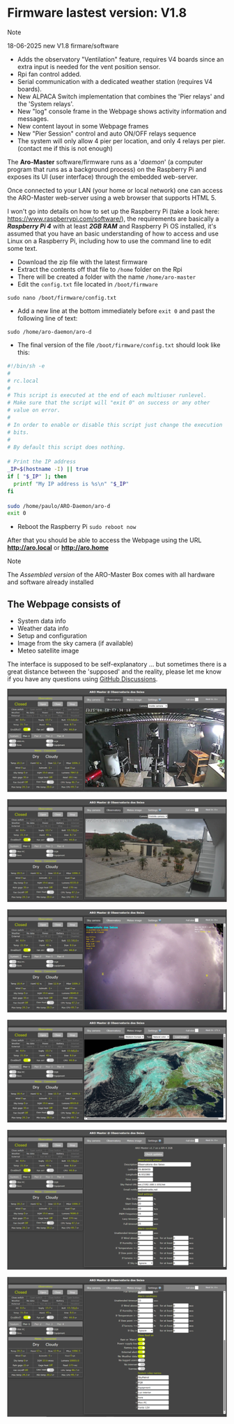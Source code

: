 # Firmware lastest version: V1.8

> [!NOTE]
> 18-06-2025 new V1.8 firmare/software
>- Adds the observatory "Ventilation" feature, requires V4 boards since an extra input is needed for the vent position sensor.
>- Rpi fan control added.
>- Serial communication with a dedicated weather station (requires V4 boards).
>- New ALPACA Switch implementation that combines the 'Pier relays' and the 'System relays'.
>- New "log" console frame in the Webpage shows activity information and messages.
>- New content layout in some Webpage frames
>- New "Pier Session" control and auto ON/OFF relays sequence  
>- The system will only allow 4 pier per location, and only 4 relays per pier. (contact me if this is not enough)


The **Aro-Master** software/firmware runs as a '_daemon_' (a computer program that runs as a background process) on the Raspberry Pi and exposes its UI (user interface) through the embedded web-server.

Once connected to your LAN (your home or local network) one can access the ARO-Master web-server using a web browser that supports HTML 5.

I won't go into details on how to set up the Raspberry Pi (take a look here: https://www.raspberrypi.com/software/), the requirements are basically a ***Raspberry Pi 4*** with at least ***2GB RAM*** and Raspberry Pi OS installed, it's assumed that you have an basic understanding of how to access and use Linux on a Raspberry Pi, including how to use the command line to edit some text.

- Download the zip file with the latest firmware
- Extract the contents off that file to `/home` folder on the Rpi
- There will be created a folder with the name `/home/aro-master`
- Edit the `config.txt` file located in `/boot/firmware`
```
sudo nano /boot/firmware/config.txt
```
- Add a new line at the bottom immediately before `exit 0` and past the following line of text:
```
sudo /home/aro-daemon/aro-d
```
- The final version of the file `/boot/firmware/config.txt` should look like this:
```Bash
#!/bin/sh -e
#
# rc.local
#
# This script is executed at the end of each multiuser runlevel.
# Make sure that the script will "exit 0" on success or any other
# value on error.
#
# In order to enable or disable this script just change the execution
# bits.
#
# By default this script does nothing.

# Print the IP address
_IP=$(hostname -I) || true
if [ "$_IP" ]; then
  printf "My IP address is %s\n" "$_IP"
fi

sudo /home/paulo/ARO-Daemon/aro-d
exit 0
```
- Reboot the Raspberry Pi `sudo reboot now`

After that you should be able to access the Webpage using the URL **http://aro.local** or **http://aro.home**

> [!NOTE]
> The _Assembled version_ of the ARO-Master Box comes with all hardware and software already installed

## The Webpage consists of
- System data info
- Weather data info
- Setup and configuration
- Image from the sky camera (if available)
- Meteo satellite image

The interface is supposed to be self-explanatory ... but sometimes there is a great distance between the 'supposed' and the reality, please let me know if you have any questions using  [GitHub Discussions](https://github.com/almtree/aro-master/discussions).

![Webpage screenshot](images/firm_01n.png)

![Webpage screenshot](images/firm_02n.png)

![Webpage screenshot](images/firm_03n.png)

![Webpage screenshot](images/firm_04n.png)

![Webpage screenshot](images/firm_05n.png)

![Webpage screenshot](images/firm_06n.png)
